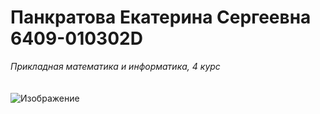 # Панкратова Екатерина Сергеевна 6409-010302D
*Прикладная математика и информатика, 4 курс*
\
\
\
![Изображение](https://sun6-22.userapi.com/s/v1/ig2/cMjeAU8iarm-eVev2jYDsOuOH559397-RERfqYj38I1MoSOA04eCKUWPMrLY1mdtwPrt51pQmJQcbYRtrEwb76sv.jpg?size=1072x1072&quality=96&crop=4,0,1072,1072&ava=1)

